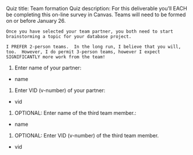 Quiz title: Team formation
Quiz description: For this deliverable you’ll EACH be completing this on-line survey in Canvas. Teams will need to be formed on or before January 26.

    Once you have selected your team partner, you both need to start brainstorming a topic for your database project.

    I PREFER 2-person teams.  In the long run, I believe that you will, too.  However, I do permit 3-person teams, however I expect SIGNIFICANTLY more work from the team!

1. Enter name of your partner:
*  name

1. Enter VID (v-number) of your partner:
*  vid

1. OPTIONAL: Enter name of the third team member.:
*  name

1. OPTIONAL: Enter VID (v-number) of the third team member.
*  vid
